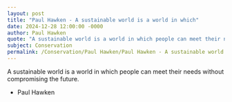 ```yaml
---
layout: post
title: "Paul Hawken - A sustainable world is a world in which"
date: 2024-12-28 12:00:00 -0000
author: Paul Hawken
quote: "A sustainable world is a world in which people can meet their needs without compromising the future."
subject: Conservation
permalink: /Conservation/Paul Hawken/Paul Hawken - A sustainable world is a world in which
---
```


A sustainable world is a world in which people can meet their needs without compromising the future.

- Paul Hawken
